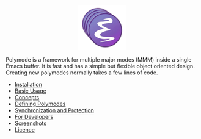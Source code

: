 
<p align="center">
  <img src="img/large-icon.png" 
  width = "25%"
  style="background-color: transparent; border:0;" 
  alt="Polymode Logo"/>
</p>

Polymode is a framework for multiple major modes (MMM) inside a single Emacs
buffer. It is fast and has a simple but flexible object oriented design.
Creating new polymodes normally takes a few lines of code. 

- [Installation](installation.md)
- [Basic Usage](usage.md)
- [Concepts](concepts.md)
- [Defining Polymodes](defining-polymodes.md)
- [Synchronization and Protection](synchronization.md)
- [For Developers](internals.md)
- [Screenshots](screenshots.md)
- [Licence](licence.md)

